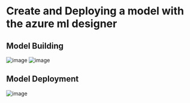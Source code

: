 # Create and Deploying a model with the azure ml designer

## Model Building
![image](https://github.com/user-attachments/assets/84cb74dd-8c61-4eb5-80eb-e26d6df746ed)
![image](https://github.com/user-attachments/assets/a1d29133-2103-4fb6-9229-80c5698721d5)

## Model Deployment 
![image](https://github.com/user-attachments/assets/e1bd6801-736f-48b3-a99d-f1d660453e0c)
